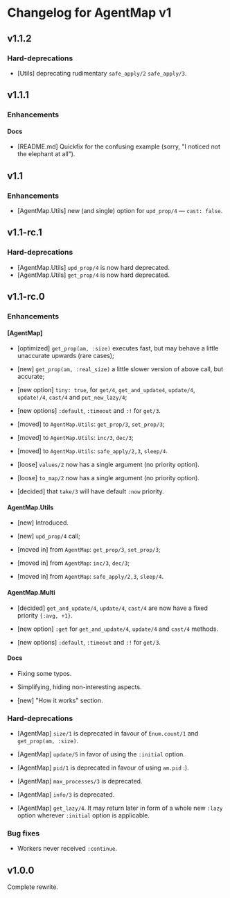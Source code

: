 # Changelog for AgentMap v1

## v1.1.2

### Hard-deprecations

  * [Utils] deprecating rudimentary `safe_apply/2` `safe_apply/3`.

## v1.1.1

### Enhancements

#### Docs

  * [README.md] Quickfix for the confusing example (sorry, "I noticed not the
    elephant at all").

## v1.1

### Enhancements

  * [AgentMap.Utils] new (and single) option for `upd_prop/4` — `cast: false`.

## v1.1-rc.1

### Hard-deprecations

  * [AgentMap.Utils] `upd_prop/4` is now hard deprecated.
  * [AgentMap.Utils] `get_prop/4` is now hard deprecated.

## v1.1-rc.0

### Enhancements

#### [AgentMap]

  * [optimized] `get_prop(am, :size)` executes fast, but may behave a little
    unaccurate upwards (rare cases);
  * [new] `get_prop(am, :real_size)` a little slower version of above call, but
    accurate;

  * [new option] `tiny: true`, for `get/4`, `get_and_update4`, `update/4`,
    `update!/4`, `cast/4` and `put_new_lazy/4`;
  * [new options] `:default`, `:timeout` and `:!` for `get/3`.

  * [moved] to `AgentMap.Utils`: `get_prop/3`, `set_prop/3`;
  * [moved] to `AgentMap.Utils`: `inc/3`, `dec/3`;
  * [moved] to `AgentMap.Utils`: `safe_apply/2,3`, `sleep/4`.

  * [loose] `values/2` now has a single argument (no priority option).
  * [loose] `to_map/2` now has a single argument (no priority option).

  * [decided] that `take/3` will have default `:now` priority.

#### AgentMap.Utils

  * [new] Introduced.
  * [new] `upd_prop/4` call;

  * [moved in] from `AgentMap`: `get_prop/3`, `set_prop/3`;
  * [moved in] from `AgentMap`: `inc/3`, `dec/3`;
  * [moved in] from `AgentMap`: `safe_apply/2,3`, `sleep/4`.

#### AgentMap.Multi

  * [decided] `get_and_update/4`, `update/4`, `cast/4` are now have a fixed
    priority `{:avg, +1}`.

  * [new option] `:get` for `get_and_update/4`, `update/4` and `cast/4` methods.
  * [new options] `:default`, `:timeout` and `:!` for `get/3`.

#### Docs

  * Fixing some typos.
  * Simplifying, hiding non-interesting aspects.

  * [new] "How it works" section.

### Hard-deprecations

  * [AgentMap] `size/1` is deprecated in favour of `Enum.count/1` and
    `get_prop(am, :size)`.

  * [AgentMap] `update/5` in favor of using the `:initial` option.
  * [AgentMap] `pid/1` is deprecated in favour of using `am.pid` :).
  * [AgentMap] `max_processes/3` is deprecated.
  * [AgentMap] `info/3` is deprecated.

  * [AgentMap] `get_lazy/4`. It may return later in form of a whole new `:lazy`
    option wherever `:initial` option is applicable.

### Bug fixes

  * Workers never received `:continue`.

## v1.0.0

Complete rewrite.
